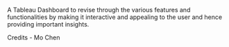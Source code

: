 A Tableau Dashboard to revise through the various features and functionalities by making it interactive and appealing to the user and hence providing important insights.

 Credits - Mo Chen
